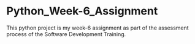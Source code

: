 # Python_Week-6_Assignment
This python project is my week-6 assignment as part of the assessment process of the Software Development Training.
